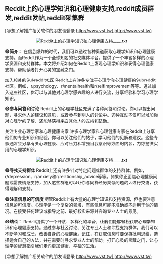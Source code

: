 ## **Reddit上的心理学知识和心理健康支持,reddit成员群发,reddit发帖,reddit采集群**

[😍想了解推广相关软件的朋友请登录 http://www.vst.tw](http://www.vst.tw)

 <center><img src="https://vst.tw/MP4/tuiguang/png/7.png" alt="Reddit上的心理学知识和心理健康支持____.txt"></center>

**😄简介：**
在信息爆炸的时代，我们可以通过各种渠道获取心理学知识和心理健康支持。而Reddit作为一个全球知名的社交媒体平台，提供了一个丰富多样的心理学资源和支持群体。本文将介绍如何在Reddit上发现心理学知识和获得心理健康支持，帮助读者打开心灵的宝藏之门。

加入相关的Subreddit社区
Reddit上有许多专注于心理学和心理健康的Subreddit社区。例如，r/psychology、r/mentalhealth和r/selfimprovement等等。通过加入这些社区，你可以与其他对心理学感兴趣的人进行交流，分享经验和学习心理学知识。

**😄参与问答和讨论**
Reddit上的心理学社区充满了各种问答和讨论。你可以提出问题，寻求他人的建议和意见，或者参与到别人的讨论中。这种互动不仅可以增加你对心理学的了解，还能够获得来自其他人的支持和鼓励。

关注专业心理学家和心理健康专家
许多心理学家和心理健康专家在Reddit上分享他们的专业知识和经验。你可以关注他们的帖子，学习他们的见解和建议。这些专家通常会分享有关心理健康、应对压力和增强自我意识等方面的内容，为你提供实用的心理学知识。

 <center><img src="https://vst.tw/MP4/tuiguang/png/4.png" alt="Reddit上的心理学知识和心理健康支持____.txt"></center>

**😄寻找支持群体**
Reddit上还有许多针对特定问题或群体的支持群体。例如，r/depression、r/anxiety和r/relationship_advice等等。如果你正面临心理健康问题或需要情感支持，加入这些群组可以让你与同样经历类似问题的人进行交流，获得理解和支持。

**😄注意信息的可信度**
尽管Reddit上有大量的心理学知识和支持资源，但也要注意信息的可信度。心理学是一个复杂的领域，有些信息可能不准确或不适用于你的情况。在接受任何建议或指导之前，最好核实来源并咨询专业人士的意见。

**😄结语：**
Reddit提供了一个开放、多样化的平台，让我们能够轻松获取心理学知识和心理健康支持。通过参与社区讨论、关注专业人士和寻找支持群体，我们可以不断学习和成长，改善自身的心理健康。记住，在获取信息时要保持批判思维，选择适合自己的方法，并在需要时寻求专业人士的帮助。打开心灵的宝藏之门，让心理学的智慧指引我们走向更加健康、幸福的生活。

[😍想了解推广相关软件的朋友请登录 http://www.vst.tw](http://www.vst.tw)



